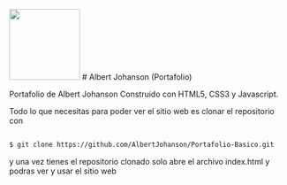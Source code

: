 <img src="https://albertjohanson.com/2e21ecc6cf832cfe09a91e448020ec0c.png" width="128"/>
# Albert Johanson (Portafolio)

Portafolio de Albert Johanson Construido con HTML5, CSS3 y Javascript.

Todo lo que necesitas para poder ver el sitio web es clonar el repositorio con 

```bash

$ git clone https://github.com/AlbertJohanson/Portafolio-Basico.git

```

y una vez tienes el repositorio clonado solo abre el archivo index.html y podras ver y usar el sitio web


